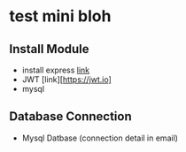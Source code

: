 # test mini bloh

## Install Module
- install express [link](https://expressjs.com)
- JWT [link][https://jwt.io]
- mysql

## Database Connection
- Mysql Datbase (connection detail in email)

